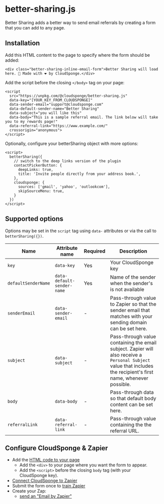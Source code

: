 # better-sharing.js

Better Sharing adds a better way to send email referrals by creating a form that you can add to any page.

## Installation

Add this HTML content to the page to specify where the form should be added:

    <div class="better-sharing-inline-email-form">Better Sharing will load here. 🔧 Made with ❤️ by CloudSponge.</div>

Add the script before the closing `</body>` tag on your page:

    <script
      src="https://unpkg.com/@cloudsponge/better-sharing.js"
      data-key="[YOUR_KEY_FROM_CLOUDSPONGE]"
      data-sender-email="support@cloudsponge.com"
      data-default-sender-name="Better Sharing"
      data-subject="you will like this"
      data-body="This is a sample referral email. The link below will take you to my rewards page!"
      data-referral-link="https://www.example.com/"
      crossorigin="anonymous">
    </script>


Optionally, configure your betterSharing object with more options:

    <script>
      betterSharing({
        // switch to the deep links version of the plugin
        contactPickerButton: {
          deepLinks: true,
          title: 'Invite people directly from your address book.',
        },
        cloudsponge: {
          sources: ['gmail', 'yahoo', 'outlookcom'],
          skipSourceMenu: true,
        }
      })
    </script>

## Supported options

Options may be set in the `script` tag using `data-` attributes or via the call to `betterSharing({})`.

| Name | Attribute name | Required | Description |
| ---- | -------------- | -------- | ----------- |
| `key` | `data-key` | Yes | Your CloudSponge key |
| `defaultSenderName` | `data-default-sender-name` | Yes | Name of the sender when the sender's is not available |
| `senderEmail` | `data-sender-email` | - | Pass-through value to Zapier so that the sender email that matches with your sending domain can be set here. |
| `subject` | `data-subject` | - | Pass-through value containing the email subject. Zapier will also receive a `Personal Subject` value that includes the recipient's first name, whenever possible. |
| `body` | `data-body` | - | Pass-through data so that default body content can be set here. |
| `referralLink` | `data-referral-link` | - | Pass-through value containing the the referral URL. |

## Configure CloudSponge & Zapier


* Add the [HTML code to your page](https://www.loom.com/share/60ded4674a3c4d2da0436357cbb21ce2)
    * Add the `<div>` to your page where you want the form to appear.
    * Add the `<script>` before the closing `body` tag (with your CloudSponge key).
* [Connect CloudSponge to Zapier](https://www.loom.com/share/e52a8d39c94b4452a005736b65ce0040)
* Submit the form once to [train Zapier](https://www.loom.com/share/f9d4ffa0aa614f3c8e5a308c0501d231)
* Create your Zap:
    * [send an "Email by Zapier"](https://www.loom.com/share/c4969d4906d24848a008f276db55a3ce)
